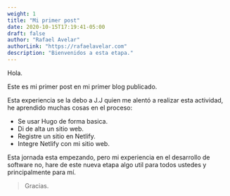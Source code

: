 ```yaml
---
weight: 1
title: "Mi primer post"
date: 2020-10-15T17:19:41-05:00
draft: false
author: "Rafael Avelar"
authorLink: "https://rafaelavelar.com"
description: "Bienvenidos a esta etapa."
---
```


Hola.

Este es mi primer post en mi primer blog publicado.

Esta experiencia se la debo a J.J quien me alentó a realizar esta actividad, he aprendido muchas cosas en el proceso:

- Se usar Hugo de forma basica.
- Di de alta un sitio web.
- Registre un sitio en Netlify.
- Integre Netlify con mi sitio web.

Esta jornada esta empezando, pero mi experiencia en el desarrollo de software no, hare de este nueva etapa algo util para todos ustedes y principalmente para mí.

> Gracias.
